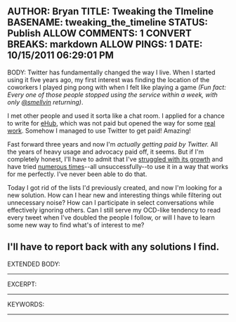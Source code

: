 AUTHOR: Bryan
TITLE: Tweaking the TImeline
BASENAME: tweaking_the_timeline
STATUS: Publish
ALLOW COMMENTS: 1
CONVERT BREAKS: markdown
ALLOW PINGS: 1
DATE: 10/15/2011 06:29:01 PM
-----
BODY:
Twitter has fundamentally changed the way I live. When I started using it five years ago, my first interest was finding the location of the coworkers I played ping pong with when I felt like playing a game *(Fun fact: Every one of those people stopped using the service within a week, with only [@smellvin](http://twitter.com/smellvin) returning)*.

I met other people and used it sorta like a chat room. I applied for a chance to write for [eHub](http://emilychang.com/ehub/), which was not paid but opened the way for some [real work](http://www.readwriteweb.com/archives/readwriteweb_new_design.php). Somehow I managed to use Twitter to get paid! Amazing!

Fast forward three years and now I'm *actually getting paid by Twitter.* All the years of heavy usage and advocacy paid off, it seems. But if I'm completely honest, I'll have to admit that I've [struggled with its growth]() and have tried [numerous times]()--all unsuccessfully--to use it in a way that works for me perfectly. I've never been able to do that.

Today I got rid of the lists I'd previously created, and now I'm looking for a new solution. How can I hear new and interesting things while filtering out unnecessary noise? How can I participate in select conversations while effectively ignoring others. Can I still serve my OCD-like tendency to read every tweet when I've doubled the people I follow, or will I have to learn some new way to find what's of interest to me?

I'll have to report back with any solutions I find.
-----
EXTENDED BODY:

-----
EXCERPT:

-----
KEYWORDS:

-----


